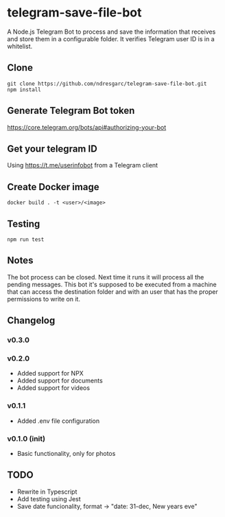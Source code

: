 # telegram-save-file-bot

A Node.js Telegram Bot to process and save the information that receives and store them in a configurable folder.
It verifies Telegram user ID is in a whitelist.

## Clone
```
git clone https://github.com/ndresgarc/telegram-save-file-bot.git
npm install
```

## Generate Telegram Bot token
https://core.telegram.org/bots/api#authorizing-your-bot

## Get your telegram ID
Using https://t.me/userinfobot from a Telegram client

## Create Docker image
```
docker build . -t <user>/<image>
```

## Testing
```
npm run test
```

## Notes
The bot process can be closed. Next time it runs it will process all the pending messages.
This bot it's supposed to be executed from a machine that can access the destination folder and with an user that has the proper permissions to write on it.

## Changelog

### v0.3.0

### v0.2.0
- Added support for NPX
- Added support for documents
- Added support for videos

### v0.1.1
- Added .env file configuration

### v0.1.0 (init)
- Basic functionality, only for photos

## TODO

- Rewrite in Typescript
- Add testing using Jest
- Save date funcionality, format -> "date: 31-dec, New years eve"